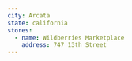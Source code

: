 ```yaml
---
city: Arcata
state: california
stores:
  - name: Wildberries Marketplace
    address: 747 13th Street
---
```

